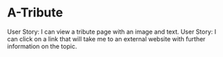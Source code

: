 # A-Tribute
User Story: I can view a tribute page with an image and text.
User Story: I can click on a link that will take me to an external website with further information on the topic.
